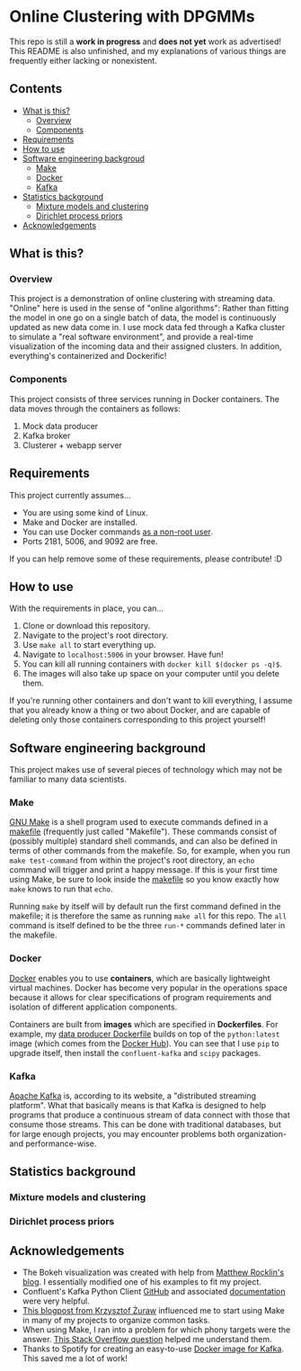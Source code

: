 # Online Clustering with DPGMMs
This repo is still a **work in progress** and **does not yet** work as advertised! This README is also unfinished, and my explanations of various things are frequently either lacking or nonexistent.

## Contents
- [What is this?](#what-is-this?)
  - [Overview](#overview)
  - [Components](#components)
- [Requirements](#requirements)
- [How to use](#how-to-use)
- [Software engineering backgroud](#software-engineering-background)
  - [Make](make)
  - [Docker](#docker)
  - [Kafka](#kafka)
- [Statistics background](#statistics-background)
  - [Mixture models and clustering](#mixture-models-and-clustering)
  - [Dirichlet process priors](#dirichlet-process-priors)
- [Acknowledgements](#acknowledgements)

## What is this?
### Overview
This project is a demonstration of online clustering with streaming data. "Online" here is used in the sense of "online algorithms": Rather than fitting the model in one go on a single batch of data, the model is continuously updated as new data come in. I use mock data fed through a Kafka cluster to simulate a "real software environment", and provide a real-time visualization of the incoming data and their assigned clusters. In addition, everything's containerized and Dockerific!

### Components
This project consists of three services running in Docker containers. The data moves through the containers as follows:
1. Mock data producer
2. Kafka broker
3. Clusterer + webapp server

## Requirements
This project currently assumes...
- You are using some kind of Linux.
- Make and Docker are installed.
- You can use Docker commands [as a non-root user](https://docs.docker.com/install/linux/linux-postinstall/).
- Ports 2181, 5006, and 9092 are free.

If you can help remove some of these requirements, please contribute! :D

## How to use
With the requirements in place, you can...
1. Clone or download this repository.
2. Navigate to the project's root directory.
3. Use `make all` to start everything up.
4. Navigate to `localhost:5006` in your browser. Have fun!
5. You can kill all running containers with `docker kill $(docker ps -q)$`.
6. The images will also take up space on your computer until you delete them.

If you're running other containers and don't want to kill everything, I assume that you already know a thing or two about Docker, and are capable of deleting only those containers corresponding to this project yourself!

## Software engineering background
This project makes use of several pieces of technology which may not be familiar to many data scientists.
### Make
[GNU Make](https://www.gnu.org/software/make/) is a shell program used to execute commands defined in a [makefile](Makefile) (frequently just called "Makefile"). These commands consist of (possibly multiple) standard shell commands, and can also be defined in terms of other commands from the makefile. So, for example, when you run `make test-command` from within the project's root directory, an `echo` command will trigger and print a happy message. If this is your first time using Make, be sure to look inside the [makefile](Makefile) so you know exactly how `make` knows to run that `echo`.

Running `make` by itself will by default run the first command defined in the makefile; it is therefore the same as running `make all` for this repo. The `all` command is itself defined to be the three `run-*` commands defined later in the makefile.

### Docker
[Docker](https://www.docker.com/) enables you to use **containers**, which are basically lightweight virtual machines. Docker has become very popular in the operations space because it allows for clear specifications of program requirements and isolation of different application components.

Containers are built from **images** which are specified in **Dockerfiles**. For example, my [data producer Dockerfile](producer/Dockerfile) builds on top of the `python:latest` image (which comes from the [Docker Hub](https://hub.docker.com/_/python/)). You can see that I use `pip` to upgrade itself, then install the `confluent-kafka` and `scipy` packages.

### Kafka
[Apache Kafka](https://kafka.apache.org/) is, according to its website, a "distributed streaming platform". What that basically means is that Kafka is designed to help programs that produce a continuous stream of data connect with those that consume those streams. This can be done with traditional databases, but for large enough projects, you may encounter problems both organization- and performance-wise.

## Statistics background
### Mixture models and clustering

### Dirichlet process priors

## Acknowledgements
- The Bokeh visualization was created with help from [Matthew Rocklin's blog](http://matthewrocklin.com/blog/work/2017/06/28/simple-bokeh-server). I essentially modified one of his examples to fit my project.
- Confluent's Kafka Python Client [GitHub](https://github.com/confluentinc/confluent-kafka-python) and associated [documentation](https://docs.confluent.io/current/clients/confluent-kafka-python/) were very helpful.
- [This blogpost from Krzysztof Żuraw](https://krzysztofzuraw.com/blog/2016/makefiles-in-python-projects.html) influenced me to start using Make in many of my projects to organize common tasks.
- When using Make, I ran into a problem for which phony targets were the answer. [This Stack Overflow question](https://stackoverflow.com/questions/2145590/what-is-the-purpose-of-phony-in-a-makefile) helped me understand them.
- Thanks to Spotify for creating an easy-to-use [Docker image for Kafka](https://hub.docker.com/r/spotify/kafka/). This saved me a lot of work!

